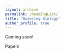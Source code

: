 ```yaml
---
layout: archive
permalink: /ReadingList/
title: "Queering Biology"
author_profile: true
---
```


Coming soon!

Papers